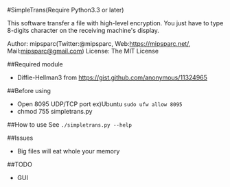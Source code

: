 #SimpleTrans(Require Python3.3 or later)

This software transfer a file with high-level encryption. You just have to type 8-digits character on the receiving machine's display. 

Author: mipsparc(Twitter:@mipsparc, Web:https://mipsparc.net/, Mail:mipsparc@gmail.com)
License: The MIT License

##Required module
- Diffie-Hellman3 from https://gist.github.com/anonymous/11324965

##Before using
- Open 8095 UDP/TCP port
ex)Ubuntu `sudo ufw allow 8095`
- chmod 755 simpletrans.py

##How to use
See `./simpletrans.py --help`

##Issues
- Big files will eat whole your memory

##TODO
- GUI
